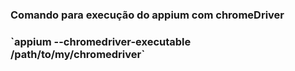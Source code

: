 <h3>Comando para execução do appium com chromeDriver<h3>
`appium --chromedriver-executable /path/to/my/chromedriver`

